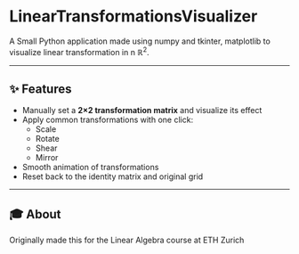 # LinearTransformationsVisualizer

A Small Python application made using numpy and tkinter, matplotlib to visualize linear transformation in n $\mathbb{R}^2$.

---

## ✨ Features
- Manually set a **2×2 transformation matrix** and visualize its effect  
- Apply common transformations with one click:
  - Scale
  - Rotate
  - Shear
  - Mirror
- Smooth animation of transformations
- Reset back to the identity matrix and original grid

---

## 🎓 About
Originally made this for the Linear Algebra course at ETH Zurich